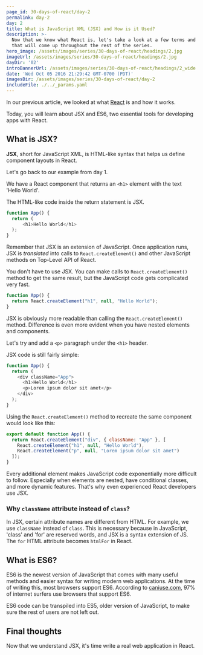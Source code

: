 ```yaml
---
page_id: 30-days-of-react/day-2
permalink: day-2
day: 2
title: What is JavaScript XML (JSX) and How is it Used?
description: >-
  Now that we know what React is, let's take a look at a few terms and concepts
  that will come up throughout the rest of the series.
hero_image: /assets/images/series/30-days-of-react/headings/2.jpg
imageUrl: /assets/images/series/30-days-of-react/headings/2.jpg
dayDir: '02'
introBannerUrl: /assets/images/series/30-days-of-react/headings/2_wide.jpg
date: 'Wed Oct 05 2016 21:29:42 GMT-0700 (PDT)'
imagesDir: /assets/images/series/30-days-of-react/day-2
includeFile: ./../_params.yaml
---
```


In our previous article, we looked at what [React](https://facebook.github.io/react/) is and how it works.

Today, you will learn about JSX and ES6, two essential tools for developing apps with React.

## What is JSX? 

**JSX**, short for JavaScript XML, is HTML-like syntax that helps us define component layouts in React.

Let's go back to our example from day 1.

We have a React component that returns an `<h1>` element with the text 'Hello World'.

The HTML-like code inside the return statement is JSX. 

```javascript
function App() {
  return (
      <h1>Hello World</h1>
  );
}
```

Remember that JSX is an extension of JavaScript. Once application runs, JSX is _translated_ into calls to `React.createElement()` and other JavaScript methods on Top-Level API of React.

You don't have to use JSX. You can make calls to `React.createElement()` method to get the same result, but the JavaScript code gets complicated very fast. 

```javascript
function App() {
  return React.createElement("h1", null, "Hello World");
}
```

JSX is obviously more readable than calling the `React.createElement()` method. Difference is even more evident when you have nested elements and components.

Let's try and add a `<p>` paragraph under the `<h1>` header. 

JSX code is still fairly simple:

```javascript
function App() {
  return (
    <div className="App">
      <h1>Hello World</h1>
      <p>Lorem ipsum dolor sit amet</p>
    </div>
  );
}
```

Using the `React.createElement()` method to recreate the same component would look like this:

```javascript
export default function App() {
  return React.createElement("div", { className: "App" }, [
    React.createElement("h1", null, "Hello World"),
    React.createElement("p", null, "Lorem ipsum dolor sit amet")
  ]);
}
```

Every additional element makes JavaScript code exponentially more difficult to follow. Especially when elements are nested, have conditional classes, and more dynamic features. That's why even experienced React developers use JSX.

### Why `className` attribute instead of `class`? 

In JSX, certain attribute names are different from HTML. For example, we use `className` instead of `class`. This is necessary because in JavaScript, 'class' and 'for' are reserved words, and JSX is a syntax extension of JS. The `for` HTML attribute becomes `htmlFor` in React. 

## What is ES6? 

ES6 is the newest version of JavaScript that comes with many useful methods and easier syntax for writing modern web applications. At the time of writing this, most browsers support ES6. According to [caniuse.com](https://caniuse.com/?search=es6), 97% of internet surfers use browsers that support ES6.

ES6 code can be transpiled into ES5, older version of JavaScript, to make sure the rest of users are not left out. 

## Final thoughts

Now that we understand JSX, it's time write a real web application in React. 

